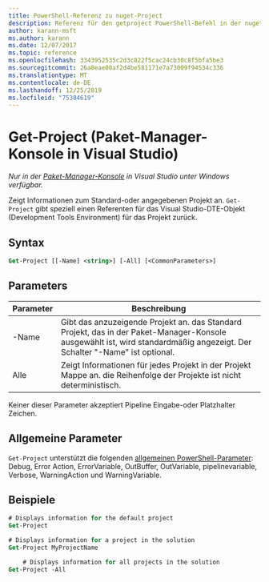 ```yaml
---
title: PowerShell-Referenz zu nuget-Project
description: Referenz für den getproject PowerShell-Befehl in der nuget-Paket-Manager-Konsole in Visual Studio.
author: karann-msft
ms.author: karann
ms.date: 12/07/2017
ms.topic: reference
ms.openlocfilehash: 3343952535c2d3c822f5cac24cb30c8f5bfa5be3
ms.sourcegitcommit: 26a8eae00af2d4be581171e7a73009f94534c336
ms.translationtype: MT
ms.contentlocale: de-DE
ms.lasthandoff: 12/25/2019
ms.locfileid: "75384619"
---
```

# <a name="get-project-package-manager-console-in-visual-studio"></a>Get-Project (Paket-Manager-Konsole in Visual Studio)

*Nur in der [Paket-Manager-Konsole](../../consume-packages/install-use-packages-powershell.md) in Visual Studio unter Windows verfügbar.*

Zeigt Informationen zum Standard-oder angegebenen Projekt an. `Get-Project` gibt speziell einen Referenten für das Visual Studio-DTE-Objekt (Development Tools Environment) für das Projekt zurück.

## <a name="syntax"></a>Syntax

```ps
Get-Project [[-Name] <string>] [-All] [<CommonParameters>]
```

## <a name="parameters"></a>Parameters

| Parameter | Beschreibung |
| --- | --- |
| -Name | Gibt das anzuzeigende Projekt an. das Standard Projekt, das in der Paket-Manager-Konsole ausgewählt ist, wird standardmäßig angezeigt. Der Schalter "-Name" ist optional. |
| Alle | Zeigt Informationen für jedes Projekt in der Projekt Mappe an. die Reihenfolge der Projekte ist nicht deterministisch. |

Keiner dieser Parameter akzeptiert Pipeline Eingabe-oder Platzhalter Zeichen.

## <a name="common-parameters"></a>Allgemeine Parameter

`Get-Project` unterstützt die folgenden [allgemeinen PowerShell-Parameter](https://go.microsoft.com/fwlink/?LinkID=113216): Debug, Error Action, ErrorVariable, OutBuffer, OutVariable, pipelinevariable, Verbose, WarningAction und WarningVariable.

## <a name="examples"></a>Beispiele

```ps
# Displays information for the default project
Get-Project

# Displays information for a project in the solution
Get-Project MyProjectName

    # Displays information for all projects in the solution
Get-Project -All
```